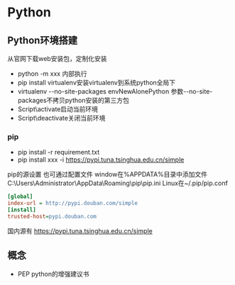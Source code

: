 # Python

## Python环境搭建

从官网下载web安装包，定制化安装

- python -m xxx  内部执行
- pip install virtualenv安装virtualenv到系统python全局下
- virtualenv --no-site-packages envNewAlonePython  参数--no-site-packages不拷贝python安装的第三方包
- Script\activate启动当前环境
- Script\deactivate关闭当前环境

### pip

- pip install -r requirement.txt
- pip install xxx -i https://pypi.tuna.tsinghua.edu.cn/simple

pip的源设置
也可通过配置文件
window在%APPDATA%目录中添加文件
C:\Users\Administrator\AppData\Roaming\pip\pip.ini
Linux在~/.pip/pip.conf

```ini
[global]
index-url = http://pypi.douban.com/simple
[install]
trusted-host=pypi.douban.com
```

国内源有
https://pypi.tuna.tsinghua.edu.cn/simple


## 概念

- PEP python的增强建议书
